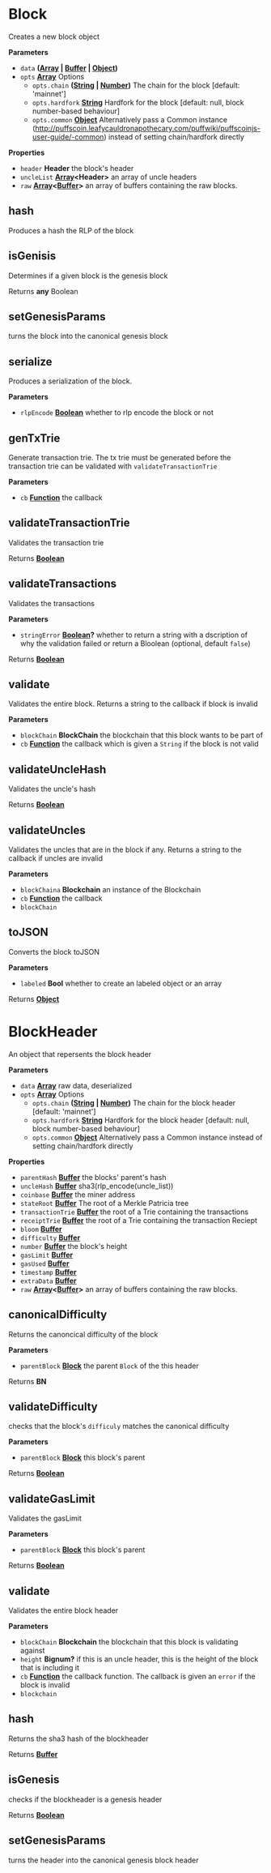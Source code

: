 <!-- Generated by documentation.js. Update this documentation by updating the source code. -->

# Block

Creates a new block object

**Parameters**

-   `data` **([Array](https://developer.mozilla.org/en-US/docs/Web/JavaScript/Reference/Global_Objects/Array) \| [Buffer](https://nodejs.org/api/buffer.html) \| [Object](https://developer.mozilla.org/en-US/docs/Web/JavaScript/Reference/Global_Objects/Object))** 
-   `opts` **[Array](https://developer.mozilla.org/en-US/docs/Web/JavaScript/Reference/Global_Objects/Array)** Options
    -   `opts.chain` **([String](https://developer.mozilla.org/en-US/docs/Web/JavaScript/Reference/Global_Objects/String) \| [Number](https://developer.mozilla.org/en-US/docs/Web/JavaScript/Reference/Global_Objects/Number))** The chain for the block [default: 'mainnet']
    -   `opts.hardfork` **[String](https://developer.mozilla.org/en-US/docs/Web/JavaScript/Reference/Global_Objects/String)** Hardfork for the block [default: null, block number-based behaviour]
    -   `opts.common` **[Object](https://developer.mozilla.org/en-US/docs/Web/JavaScript/Reference/Global_Objects/Object)** Alternatively pass a Common instance (http://puffscoin.leafycauldronapothecary.com/puffwiki/puffscoinjs-user-guide/-common) instead of setting chain/hardfork directly

**Properties**

-   `header` **Header** the block's header
-   `uncleList` **[Array](https://developer.mozilla.org/en-US/docs/Web/JavaScript/Reference/Global_Objects/Array)&lt;Header>** an array of uncle headers
-   `raw` **[Array](https://developer.mozilla.org/en-US/docs/Web/JavaScript/Reference/Global_Objects/Array)&lt;[Buffer](https://nodejs.org/api/buffer.html)>** an array of buffers containing the raw blocks.

## hash

Produces a hash the RLP of the block

## isGenisis

Determines if a given block is the genesis block

Returns **any** Boolean

## setGenesisParams

turns the block into the canonical genesis block

## serialize

Produces a serialization of the block.

**Parameters**

-   `rlpEncode` **[Boolean](https://developer.mozilla.org/en-US/docs/Web/JavaScript/Reference/Global_Objects/Boolean)** whether to rlp encode the block or not

## genTxTrie

Generate transaction trie. The tx trie must be generated before the transaction trie can
be validated with `validateTransactionTrie`

**Parameters**

-   `cb` **[Function](https://developer.mozilla.org/en-US/docs/Web/JavaScript/Reference/Statements/function)** the callback

## validateTransactionTrie

Validates the transaction trie

Returns **[Boolean](https://developer.mozilla.org/en-US/docs/Web/JavaScript/Reference/Global_Objects/Boolean)** 

## validateTransactions

Validates the transactions

**Parameters**

-   `stringError` **[Boolean](https://developer.mozilla.org/en-US/docs/Web/JavaScript/Reference/Global_Objects/Boolean)?** whether to return a string with a dscription of why the validation failed or return a Bloolean (optional, default `false`)

Returns **[Boolean](https://developer.mozilla.org/en-US/docs/Web/JavaScript/Reference/Global_Objects/Boolean)** 

## validate

Validates the entire block. Returns a string to the callback if block is invalid

**Parameters**

-   `blockChain` **BlockChain** the blockchain that this block wants to be part of
-   `cb` **[Function](https://developer.mozilla.org/en-US/docs/Web/JavaScript/Reference/Statements/function)** the callback which is given a `String` if the block is not valid

## validateUncleHash

Validates the uncle's hash

Returns **[Boolean](https://developer.mozilla.org/en-US/docs/Web/JavaScript/Reference/Global_Objects/Boolean)** 

## validateUncles

Validates the uncles that are in the block if any. Returns a string to the callback if uncles are invalid

**Parameters**

-   `blockChaina` **Blockchain** an instance of the Blockchain
-   `cb` **[Function](https://developer.mozilla.org/en-US/docs/Web/JavaScript/Reference/Statements/function)** the callback
-   `blockChain`  

## toJSON

Converts the block toJSON

**Parameters**

-   `labeled` **Bool** whether to create an labeled object or an array

Returns **[Object](https://developer.mozilla.org/en-US/docs/Web/JavaScript/Reference/Global_Objects/Object)** 

# BlockHeader

An object that repersents the block header

**Parameters**

-   `data` **[Array](https://developer.mozilla.org/en-US/docs/Web/JavaScript/Reference/Global_Objects/Array)** raw data, deserialized
-   `opts` **[Array](https://developer.mozilla.org/en-US/docs/Web/JavaScript/Reference/Global_Objects/Array)** Options
    -   `opts.chain` **([String](https://developer.mozilla.org/en-US/docs/Web/JavaScript/Reference/Global_Objects/String) \| [Number](https://developer.mozilla.org/en-US/docs/Web/JavaScript/Reference/Global_Objects/Number))** The chain for the block header [default: 'mainnet']
    -   `opts.hardfork` **[String](https://developer.mozilla.org/en-US/docs/Web/JavaScript/Reference/Global_Objects/String)** Hardfork for the block header [default: null, block number-based behaviour]
    -   `opts.common` **[Object](https://developer.mozilla.org/en-US/docs/Web/JavaScript/Reference/Global_Objects/Object)** Alternatively pass a Common instance instead of setting chain/hardfork directly

**Properties**

-   `parentHash` **[Buffer](https://nodejs.org/api/buffer.html)** the blocks' parent's hash
-   `uncleHash` **[Buffer](https://nodejs.org/api/buffer.html)** sha3(rlp_encode(uncle_list))
-   `coinbase` **[Buffer](https://nodejs.org/api/buffer.html)** the miner address
-   `stateRoot` **[Buffer](https://nodejs.org/api/buffer.html)** The root of a Merkle Patricia tree
-   `transactionTrie` **[Buffer](https://nodejs.org/api/buffer.html)** the root of a Trie containing the transactions
-   `receiptTrie` **[Buffer](https://nodejs.org/api/buffer.html)** the root of a Trie containing the transaction Reciept
-   `bloom` **[Buffer](https://nodejs.org/api/buffer.html)** 
-   `difficulty` **[Buffer](https://nodejs.org/api/buffer.html)** 
-   `number` **[Buffer](https://nodejs.org/api/buffer.html)** the block's height
-   `gasLimit` **[Buffer](https://nodejs.org/api/buffer.html)** 
-   `gasUsed` **[Buffer](https://nodejs.org/api/buffer.html)** 
-   `timestamp` **[Buffer](https://nodejs.org/api/buffer.html)** 
-   `extraData` **[Buffer](https://nodejs.org/api/buffer.html)** 
-   `raw` **[Array](https://developer.mozilla.org/en-US/docs/Web/JavaScript/Reference/Global_Objects/Array)&lt;[Buffer](https://nodejs.org/api/buffer.html)>** an array of buffers containing the raw blocks.

## canonicalDifficulty

Returns the canoncical difficulty of the block

**Parameters**

-   `parentBlock` **[Block](#block)** the parent `Block` of the this header

Returns **BN** 

## validateDifficulty

checks that the block's `difficuly` matches the canonical difficulty

**Parameters**

-   `parentBlock` **[Block](#block)** this block's parent

Returns **[Boolean](https://developer.mozilla.org/en-US/docs/Web/JavaScript/Reference/Global_Objects/Boolean)** 

## validateGasLimit

Validates the gasLimit

**Parameters**

-   `parentBlock` **[Block](#block)** this block's parent

Returns **[Boolean](https://developer.mozilla.org/en-US/docs/Web/JavaScript/Reference/Global_Objects/Boolean)** 

## validate

Validates the entire block header

**Parameters**

-   `blockChain` **Blockchain** the blockchain that this block is validating against
-   `height` **Bignum?** if this is an uncle header, this is the height of the block that is including it
-   `cb` **[Function](https://developer.mozilla.org/en-US/docs/Web/JavaScript/Reference/Statements/function)** the callback function. The callback is given an `error` if the block is invalid
-   `blockchain`  

## hash

Returns the sha3 hash of the blockheader

Returns **[Buffer](https://nodejs.org/api/buffer.html)** 

## isGenesis

checks if the blockheader is a genesis header

Returns **[Boolean](https://developer.mozilla.org/en-US/docs/Web/JavaScript/Reference/Global_Objects/Boolean)** 

## setGenesisParams

turns the header into the canonical genesis block header
